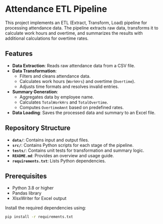 # Attendance ETL Pipeline

This project implements an ETL (Extract, Transform, Load) pipeline for processing attendance data. The pipeline extracts raw data, transforms it to calculate work hours and overtime, and summarizes the results with additional calculations for overtime rates.

## Features
- **Data Extraction**: Reads raw attendance data from a CSV file.
- **Data Transformation**:
  - Filters and cleans attendance data.
  - Calculates work hours (`WorkHrs`) and overtime (`Overtime`).
  - Adjusts time formats and resolves invalid entries.
- **Summary Generation**:
  - Aggregates data by employee name.
  - Calculates `TotalWorkHrs` and `TotalOvertime`.
  - Computes `OvertimeAmnt` based on predefined rates.
- **Data Loading**: Saves the processed data and summary to an Excel file.

## Repository Structure
- **`data/`**: Contains input and output files.
- **`src/`**: Contains Python scripts for each stage of the pipeline.
- **`tests/`**: Contains unit tests for transformation and summary logic.
- **`README.md`**: Provides an overview and usage guide.
- **`requirements.txt`**: Lists Python dependencies.

## Prerequisites
- Python 3.8 or higher
- Pandas library
- XlsxWriter for Excel output

Install the required dependencies using:
```bash
pip install -r requirements.txt
